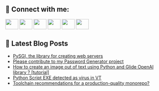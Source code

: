 ## 🔎 Connect with me:
[<img height="32" width="40" src="https://cdn.jsdelivr.net/npm/simple-icons@v5/icons/telegram.svg" />](https://t.me/bullbesh)
[<img height="32" width="40" src="https://cdn.jsdelivr.net/npm/simple-icons@v5/icons/vk.svg" />](https://vk.com/bullbesh)
[<img height="32" width="40" src="https://cdn.jsdelivr.net/npm/simple-icons@v5/icons/twitter.svg" />](https://twitter.com/bullbesh1)
[<img height="32" width="40" src="https://cdn.jsdelivr.net/npm/simple-icons@v5/icons/instagram.svg" />](https://www.instagram.com/bullbesh)
[<img height="32" width="40" src="https://cdn.jsdelivr.net/npm/simple-icons@v5/icons/reddit.svg" />](https://www.reddit.com/user/bullbesh)
[<img height="32" width="40" src="https://cdn.jsdelivr.net/npm/simple-icons@v5/icons/youtube.svg" />](https://www.youtube.com/channel/UCtfjRs6uzgq5mfm8S06WTcg)

## 📕 Latest Blog Posts
<!-- BLOG-POST-LIST:START -->
- [PySGI, the library for creating web servers](https://www.reddit.com/r/Python/comments/u5npcy/pysgi_the_library_for_creating_web_servers/)
- [Please contribute to my Password Generator project](https://www.reddit.com/r/Python/comments/u5nfne/please_contribute_to_my_password_generator_project/)
- [How to create an image out of text using Python and Glide OpenAI library ? [tutorial]](https://www.reddit.com/r/Python/comments/u5n88a/how_to_create_an_image_out_of_text_using_python/)
- [Python Script EXE detected as virus in VT](https://www.reddit.com/r/Python/comments/u5m3x5/python_script_exe_detected_as_virus_in_vt/)
- [Toolchain recommendations for a production-quality monorepo?](https://www.reddit.com/r/Python/comments/u5kkxh/toolchain_recommendations_for_a_productionquality/)
<!-- BLOG-POST-LIST:END -->
